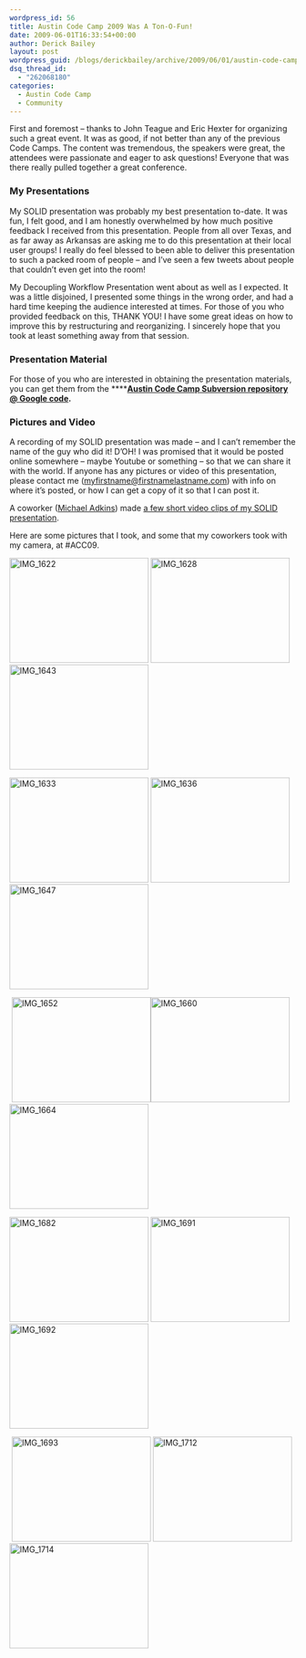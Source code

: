 ```yaml
---
wordpress_id: 56
title: Austin Code Camp 2009 Was A Ton-O-Fun!
date: 2009-06-01T16:33:54+00:00
author: Derick Bailey
layout: post
wordpress_guid: /blogs/derickbailey/archive/2009/06/01/austin-code-camp-2009-was-a-ton-o-fun.aspx
dsq_thread_id:
  - "262068180"
categories:
  - Austin Code Camp
  - Community
---
```

First and foremost &#8211; thanks to John Teague and Eric Hexter for organizing such a great event. It was as good, if not better than any of the previous Code Camps. The content was tremendous, the speakers were great, the attendees were passionate and eager to ask questions! Everyone that was there really pulled together a great conference.

### My Presentations

My SOLID presentation was probably my best presentation to-date. It was fun, I felt good, and I am honestly overwhelmed by how much positive feedback I received from this presentation. People from all over Texas, and as far away as Arkansas are asking me to do this presentation at their local user groups! I really do feel blessed to been able to deliver this presentation to such a packed room of people – and I’ve seen a few tweets about people that couldn’t even get into the room! 

My Decoupling Workflow Presentation went about as well as I expected. It was a little disjoined, I presented some things in the wrong order, and had a hard time keeping the audience interested at times. For those of you who provided feedback on this, THANK YOU! I have some great ideas on how to improve this by restructuring and reorganizing. I sincerely hope that you took at least something away from that session.

### Presentation Material 

For those of you who are interested in obtaining the presentation materials, you can get them from the ****[**Austin Code Camp Subversion repository @ Google code**](http://code.google.com/p/austincodecamp09/)**.**</p> 

### Pictures and Video

A recording of my SOLID presentation was made – and I can’t remember the name of the guy who did it! D’OH! I was promised that it would be posted online somewhere – maybe Youtube or something – so that we can share it with the world. If anyone has any pictures or video of this presentation, please contact me (myfirstname@firstnamelastname.com) with info on where it’s posted, or how I can get a copy of it so that I can post it.

A coworker ([Michael Adkins](http://michaeladkins.blogspot.com/)) made [a few short video clips of my SOLID presentation](http://qik.com/michaeladkins).

Here are some pictures that I took, and some that my coworkers took with my camera, at #ACC09.

[<img style="border-right: 0px;border-top: 0px;border-left: 0px;border-bottom: 0px" height="184" alt="IMG_1622" src="http://lostechies.com/derickbailey/files/2011/03/IMG_1622_thumb_0F6C972A.jpg" width="244" border="0" />](http://lostechies.com/derickbailey/files/2011/03/IMG_1622_423C9D9E.jpg) [<img style="border-right: 0px;border-top: 0px;border-left: 0px;border-bottom: 0px" height="184" alt="IMG_1628" src="http://lostechies.com/derickbailey/files/2011/03/IMG_1628_thumb_0055B850.jpg" width="244" border="0" />](http://lostechies.com/derickbailey/files/2011/03/IMG_1628_6EE55777.jpg) [<img style="border-right: 0px;border-top: 0px;border-left: 0px;border-bottom: 0px" height="184" alt="IMG_1643" src="http://lostechies.com/derickbailey/files/2011/03/IMG_1643_thumb_1402A1E4.jpg" width="244" border="0" />](http://lostechies.com/derickbailey/files/2011/03/IMG_1643_5BC42ACB.jpg) 

[<img style="border-right: 0px;border-top: 0px;border-left: 0px;border-bottom: 0px" height="184" alt="IMG_1633" src="http://lostechies.com/derickbailey/files/2011/03/IMG_1633_thumb_4BD4E607.jpg" width="244" border="0" />](http://lostechies.com/derickbailey/files/2011/03/IMG_1633_5A7F91EC.jpg) [<img style="border-right: 0px;border-top: 0px;border-left: 0px;border-bottom: 0px" height="184" alt="IMG_1636" src="http://lostechies.com/derickbailey/files/2011/03/IMG_1636_thumb_6AAB59E5.jpg" width="244" border="0" />](http://lostechies.com/derickbailey/files/2011/03/IMG_1636_2B4DA655.jpg)&#160; [<img style="border-right: 0px;border-top: 0px;border-left: 0px;border-bottom: 0px" height="184" alt="IMG_1647" src="http://lostechies.com/derickbailey/files/2011/03/IMG_1647_thumb_7085FD7E.jpg" width="244" border="0" />](http://lostechies.com/derickbailey/files/2011/03/IMG_1647_033AF736.jpg)

&#160;[<img style="border-right: 0px;border-top: 0px;border-left: 0px;border-bottom: 0px" height="184" alt="IMG_1652" src="http://lostechies.com/derickbailey/files/2011/03/IMG_1652_thumb_1A85FBA7.jpg" width="244" border="0" />](http://lostechies.com/derickbailey/files/2011/03/IMG_1652_09159ACF.jpg)[<img style="border-right: 0px;border-top: 0px;border-left: 0px;border-bottom: 0px" height="184" alt="IMG_1660" src="http://lostechies.com/derickbailey/files/2011/03/IMG_1660_thumb_0764CEFB.jpg" width="244" border="0" />](http://lostechies.com/derickbailey/files/2011/03/IMG_1660_48071B6A.jpg) [<img style="border-right: 0px;border-top: 0px;border-left: 0px;border-bottom: 0px" height="184" alt="IMG_1664" src="http://lostechies.com/derickbailey/files/2011/03/IMG_1664_thumb_5F521FDB.jpg" width="244" border="0" />](http://lostechies.com/derickbailey/files/2011/03/IMG_1664_34E5EEBE.jpg) 

[<img style="border-right: 0px;border-top: 0px;border-left: 0px;border-bottom: 0px" height="184" alt="IMG_1682" src="http://lostechies.com/derickbailey/files/2011/03/IMG_1682_thumb_4511B6B7.jpg" width="244" border="0" />](http://lostechies.com/derickbailey/files/2011/03/IMG_1682_77E1BD2B.jpg) [<img style="border-right: 0px;border-top: 0px;border-left: 0px;border-bottom: 0px" height="184" alt="IMG_1691" src="http://lostechies.com/derickbailey/files/2011/03/IMG_1691_thumb_0AB640D6.jpg" width="244" border="0" />](http://lostechies.com/derickbailey/files/2011/03/IMG_1691_5277C9BD.jpg) [<img style="border-right: 0px;border-top: 0px;border-left: 0px;border-bottom: 0px" height="184" alt="IMG_1692" src="http://lostechies.com/derickbailey/files/2011/03/IMG_1692_thumb_69569B39.jpg" width="244" border="0" />](http://lostechies.com/derickbailey/files/2011/03/IMG_1692_6A2F0123.jpg)

&#160;[<img style="border-right: 0px;border-top: 0px;border-left: 0px;border-bottom: 0px" height="184" alt="IMG_1693" src="http://lostechies.com/derickbailey/files/2011/03/IMG_1693_thumb_2EFB2558.jpg" width="244" border="0" />](http://lostechies.com/derickbailey/files/2011/03/IMG_1693_48CF5B87.jpg) [<img style="border-right: 0px;border-top: 0px;border-left: 0px;border-bottom: 0px" height="184" alt="IMG_1712" src="http://lostechies.com/derickbailey/files/2011/03/IMG_1712_thumb_31C0DA4B.jpg" width="244" border="0" />](http://lostechies.com/derickbailey/files/2011/03/IMG_1712_79826332.jpg) [<img style="border-right: 0px;border-top: 0px;border-left: 0px;border-bottom: 0px" height="184" alt="IMG_1714" src="http://lostechies.com/derickbailey/files/2011/03/IMG_1714_thumb_2552B722.jpg" width="244" border="0" />](http://lostechies.com/derickbailey/files/2011/03/IMG_1714_3F26ED51.jpg)